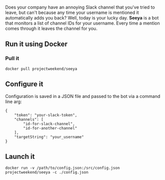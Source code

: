 Does your company have an annoying Slack channel that you've tried to leave, but can't because any time your username is mentioned it automatically adds you back? Well, today is your lucky day. **Seeya** is a bot that monitors a list of channel IDs for your username. Every time a mention comes through it leaves the channel for you.

## Run it using Docker


### Pull it
```
docker pull projectweekend/seeya
```


## Configure it
Configuration is saved in a JSON file and passed to the bot via a command line arg:
```
{
    "token": "your-slack-token",
    "channels": [
        "id-for-slack-channel",
        "id-for-another-channel"
    ],
    "targetString": "your_username"
}
```


## Launch it
```
docker run -v /path/to/config.json:/src/config.json projectweekend/seeya -c ./config.json
```
